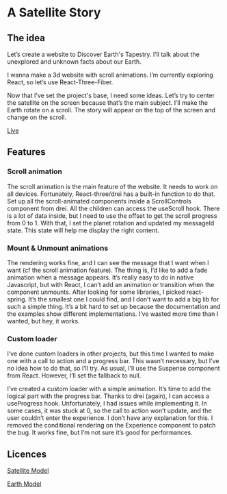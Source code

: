 # A Satellite Story

## The idea

Let’s create a website to Discover Earth's Tapestry. I’ll talk about the unexplored and unknown facts about our Earth.

I wanna make a 3d website with scroll animations. I’m currently exploring React, so let’s use React-Three-Fiber.

Now that I’ve set the project's base, I need some ideas. Let’s try to center the satellite on the screen because that’s the main subject. I’ll make the Earth rotate on a scroll. The story will appear on the top of the screen and change on the scroll.

[Live](https://uncommon-earth-facts.netlify.app/)

## Features

### Scroll animation

The scroll animation is the main feature of the website. It needs to work on all devices. Fortunately, React-three/drei has a built-in function to do that. Set up all the scroll-animated components inside a ScrollControls component from drei. All the children can access the useScroll hook. There is a lot of data inside, but I need to use the offset to get the scroll progress from 0 to 1. With that, I set the planet rotation and updated my messageId state. This state will help me display the right content.

### Mount & Unmount animations

The rendering works fine, and I can see the message that I want when I want (cf the scroll animation feature). The thing is, I’d like to add a fade animation when a message appears. It’s really easy to do in native Javascript, but with React, I can’t add an animation or transition when the component unmounts. After looking for some libraries, I picked react-spring. It’s the smallest one I could find, and I don’t want to add a big lib for such a simple thing. It’s a bit hard to set up because the documentation and the examples show different implementations. I’ve wasted more time than I wanted, but hey, it works.

### Custom loader

I’ve done custom loaders in other projects, but this time I wanted to make one with a call to action and a progress bar. This wasn’t necessary, but I’ve no idea how to do that, so I’ll try. As usual, I’ll use the Suspense component from React. However, I’ll set the fallback to null.

I’ve created a custom loader with a simple animation. It’s time to add the logical part with the progress bar. Thanks to drei (again), I can access a useProgress hook. Unfortunately, I had issues while implementing it. In some cases, it was stuck at 0, so the call to action won’t update, and the user couldn’t enter the experience. I don’t have any explanation for this. I removed the conditional rendering on the Experience component to patch the bug. It works fine, but I’m not sure it’s good for performances.

## Licences

[Satellite Model](https://github.com/WaqarTabish2807/satellite-story/blob/main/public/sputnik/license.txt)

[Earth Model](https://github.com/WaqarTabish2807/satellite-story/blob/main/public/sputnik/license.txt)
